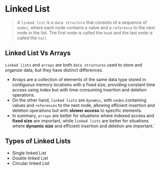 # Linked List
> A `linked list` is a `data structure` that consists of a sequence of `nodes`, where each node contains a value and a `reference` to the next node in the list. The first node is called the `head` and the last node is called the `tail`

## Linked List Vs Arrays
`Linked lists` and `arrays` are both `data structures` used to store and organize data, but they have distinct differences.
-  Arrays are a collection of elements of the same data type stored in contiguous memory locations with a fixed size, providing constant time access using index but with time-consuming insertion and deletion operations.
 - On the other hand, `linked lists` are `dynamic`, with `nodes` containing values and `references` to the next node, allowing efficient insertion and deletion operations but with **slower access** to specific elements.
 - In summary, `arrays` are better for situations where indexed access and **fixed size** are important, while `linked lists` are better for situations where **dynamic size** and efficient insertion and deletion are important.`

 ## Types of Linked Lists
 - Single linked List
 - Double linked List
 - Circular linked List

 
